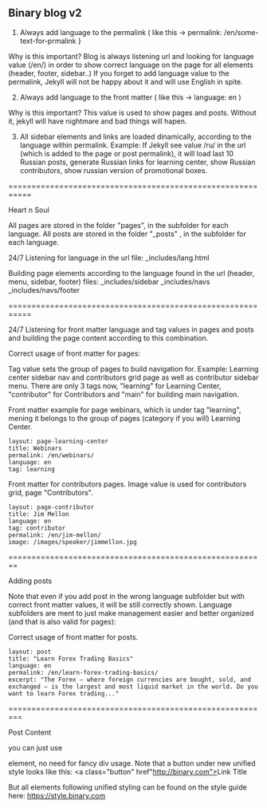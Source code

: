 ## Binary blog v2

1. Always add language to the permalink ( like this -> permalink: /en/some-text-for-prmalink }

Why is this important?
Blog is always listening url and looking for language value (/en/) in order to show correct language on the page for all elements (header, footer, sidebar..) 
If you forget to add language value to the permalink, Jekyll will not be happy about it and will use English in spite.


2. Always add language to the front matter ( like this -> language: en )

Why is this important?
This value is used to show pages and posts. Without it, jekyll will have nightmare and bad things will hapen.


3. All sidebar elements and links are loaded dinamically, according to the language within permalink. Example: If Jekyll see value /ru/ in the url (which is added to the page or post permalink), it will load last 10 Russian posts, generate Russian links for learning center, show Russian contributors, show russian version of promotional boxes. 



===========================================================

Heart n Soul

All pages are stored in the folder "pages", in the subfolder for each language.
All posts are stored in the folder "_posts" , in the subfolder for each language.

24/7 Listening for language in the url
file: _includes/lang.html

Building page elements according to the language found in the url (header, menu, sidebar, footer)
files: 
_includes/sidebar
_includes/navs
_includes/navs/footer


===========================================================

24/7 Listening for front matter language and tag values in pages and posts and building the page content according to this combination.

Correct usage of front matter for pages:

Tag value sets the group of pages to build navigation for. Example: Learning center sidebar nav and contributors grid page as well as contributor sidebar menu. 
There are only 3 tags now, "learning" for Learning Center, "contributor" for Contributors and "main" for building main navigation.

Front matter example for page webinars, which is under tag "learning", mening it belongs to the group of pages (category if you will) Learning Center.
```
layout: page-learning-center
title: Webinars
permalink: /en/webinars/
language: en
tag: learning
```


Front matter for contributors pages. 
Image value is used for contributors grid, page "Contributors".

```
layout: page-contributor
title: Jim Mellon
language: en
tag: contributor
permalink: /en/jim-mellon/
image: /images/speaker/jimmellon.jpg
```


========================================================

Adding posts
 
Note that even if you add post in the wrong language subfolder but with correct front matter values, it will be still correctly shown. Language subfolders are ment to just make management easier and better organized (and that is also valid for pages):


Correct usage of front matter for posts.

```
layout: post
title: "Learn Forex Trading Basics"
language: en
permalink: /en/learn-forex-trading-basics/
excerpt: "The Forex — where foreign currencies are bought, sold, and exchanged — is the largest and most liquid market in the world. Do you want to learn Forex trading..."
```


=========================================================

Post Content

you can just use <p></p> element, no need for fancy div usage.
Note that a button under new unified style looks like this: <a class="button" href"http://binary.com"><span>Link Title</span></a>

But all elements following unified styling can be found on the style guide here: https://style.binary.com
